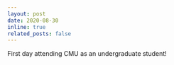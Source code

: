 ```yaml
---
layout: post
date: 2020-08-30
inline: true
related_posts: false
---
```


First day attending CMU as an undergraduate student!
